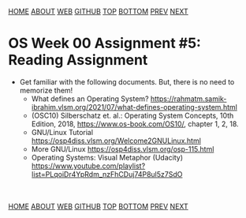 ---
---
[HOME](index.md)
[ABOUT](README.md)
[WEB](https://osp4diss.vlsm.org/)
[GITHUB](https://github.com/os2xx/osp4diss/)
[TOP](#)
[BOTTOM](#endofpage)
[PREV](W00-04.md)
[NEXT](AOS.md#idx00)

# OS Week 00 Assignment #5: Reading Assignment

* Get familiar with the following documents. But, there is no need to memorize them!
  * What defines an Operating System? 
    <https://rahmatm.samik-ibrahim.vlsm.org/2021/07/what-defines-operating-system.html>
  * (OSC10) Silberschatz et. al.: Operating System Concepts, 10th Edition, 2018, 
    <https://www.os-book.com/OS10/>, chapter 1, 2, 18.
  * GNU/Linux Tutorial <https://osp4diss.vlsm.org/Welcome2GNULinux.html>
  * More GNU/Linux <https://osp4diss.vlsm.org/osp-115.html>
  * Operating Systems: Visual Metaphor (Udacity)
    <https://www.youtube.com/playlist?list=PLqoiDr4YpRdm_nzFhCDuj74P8ul5z7SdO>

<br id="endofpage"><br>
[HOME](index.md)
[ABOUT](README.md)
[WEB](https://osp4diss.vlsm.org/)
[GITHUB](https://github.com/os2xx/osp4diss)
[TOP](#)
[BOTTOM](#endofpage)
[PREV](W00-04.md)
[NEXT](AOS.md#idx00)
<br>

